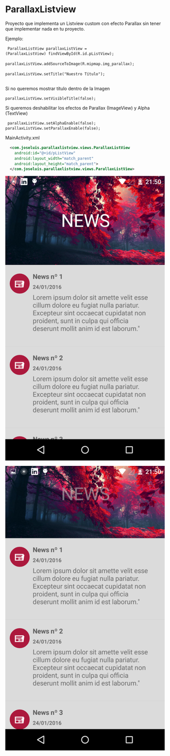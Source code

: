 # ParallaxListview
Proyecto que implementa un Listview custom con efecto Parallax sin tener que implementar nada en tu proyecto.

Ejemplo: 
<code><pre>
  ParallaxListView parallaxListView = (ParallaxListView) findViewById(R.id.pListView);<br />
  parallaxListView.addSourceToImage(R.mipmap.img_parallax);<br />
  parallaxListView.setTitle("Nuestro Título");<br />
</pre></code>

Si no queremos mostrar título dentro de la Imagen
<code><pre>
  parallaxListView.setVisibleTitle(false);
</pre></code>

Si queremos deshabilitar los efectos de Parallax (ImageView) y Alpha (TextView)
<code><pre>
  parallaxListView.setAlphaEnable(false);
  parallaxListView.setParallaxEnable(false);
</pre></code>

MainActivity.xml

```xml
  <com.joseluis.parallaxlistview.views.ParallaxListView
    android:id="@+id/pListView"
    android:layout_width="match_parent"
    android:layout_height="match_parent">
  </com.joseluis.parallaxlistview.views.ParallaxListView>
```

![alt tag](https://github.com/jsancheh/ParallaxListview/blob/master/captura1.png)

![alt tag](https://github.com/jsancheh/ParallaxListview/blob/master/captura2.png)
